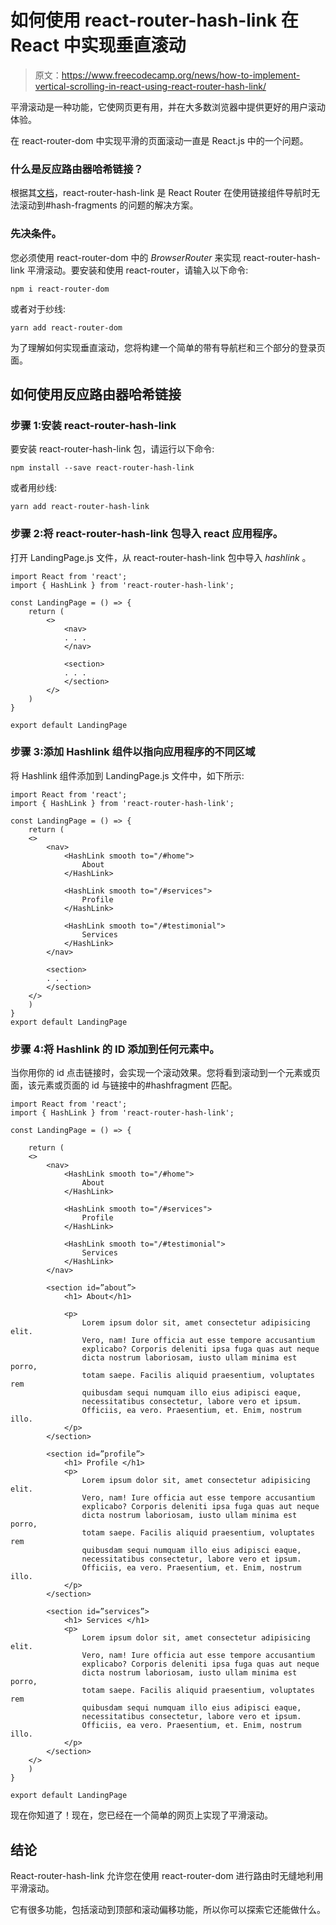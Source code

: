 # 如何使用 react-router-hash-link 在 React 中实现垂直滚动

> 原文：<https://www.freecodecamp.org/news/how-to-implement-vertical-scrolling-in-react-using-react-router-hash-link/>

平滑滚动是一种功能，它使网页更有用，并在大多数浏览器中提供更好的用户滚动体验。

在 react-router-dom 中实现平滑的页面滚动一直是 React.js 中的一个问题。

### 什么是反应路由器哈希链接？

根据其[文档](https://github.com/rafgraph/react-router-hash-link)，react-router-hash-link 是 React Router 在使用链接组件导航时无法滚动到#hash-fragments 的问题的解决方案。

### 先决条件。

您必须使用 react-router-dom 中的 *BrowserRouter* 来实现 react-router-hash-link 平滑滚动。要安装和使用 react-router，请输入以下命令:

```
npm i react-router-dom 
```

或者对于纱线:

```
yarn add react-router-dom 
```

为了理解如何实现垂直滚动，您将构建一个简单的带有导航栏和三个部分的登录页面。

## 如何使用反应路由器哈希链接

### 步骤 1:安装 react-router-hash-link

要安装 react-router-hash-link 包，请运行以下命令:

```
npm install --save react-router-hash-link
```

或者用纱线:

```
yarn add react-router-hash-link
```

### 步骤 2:将 react-router-hash-link 包导入 react 应用程序。

打开 LandingPage.js 文件，从 react-router-hash-link 包中导入 *hashlink* 。

```
import React from 'react';
import { HashLink } from 'react-router-hash-link';

const LandingPage = () => {
    return (
        <>
            <nav>
            . . .
            </nav>

            <section>
            . . .
            </section>
        </>
    )
}

export default LandingPage 
```

### 步骤 3:添加 Hashlink 组件以指向应用程序的不同区域

将 Hashlink 组件添加到 LandingPage.js 文件中，如下所示:

```
import React from 'react';
import { HashLink } from 'react-router-hash-link';

const LandingPage = () => {
    return (
    <>
        <nav>
            <HashLink smooth to="/#home">
                About
            </HashLink>

            <HashLink smooth to="/#services">
            	Profile
            </HashLink>

            <HashLink smooth to="/#testimonial">
            	Services
            </HashLink>
        </nav>

        <section>
        . . .
        </section>
    </>
    )
}
export default LandingPage 
```

### 步骤 4:将 Hashlink 的 ID 添加到任何元素中。

当你用你的 id 点击链接时，会实现一个滚动效果。您将看到滚动到一个元素或页面，该元素或页面的 id 与链接中的#hashfragment 匹配。

```
import React from 'react';
import { HashLink } from 'react-router-hash-link';

const LandingPage = () => {

    return (
    <>
        <nav>
            <HashLink smooth to="/#home">
            	About
            </HashLink>

            <HashLink smooth to="/#services">
            	Profile
            </HashLink>

            <HashLink smooth to="/#testimonial">
            	Services
            </HashLink>
        </nav>

        <section id=”about”>
        	<h1> About</h1>

            <p>
                Lorem ipsum dolor sit, amet consectetur adipisicing elit.
                Vero, nam! Iure officia aut esse tempore accusantium
                explicabo? Corporis deleniti ipsa fuga quas aut neque
                dicta nostrum laboriosam, iusto ullam minima est porro,
                totam saepe. Facilis aliquid praesentium, voluptates rem
                quibusdam sequi numquam illo eius adipisci eaque,
                necessitatibus consectetur, labore vero et ipsum.
                Officiis, ea vero. Praesentium, et. Enim, nostrum illo.
            </p>        
        </section>

        <section id=”profile”>
        	<h1> Profile </h1>
            <p>
                Lorem ipsum dolor sit, amet consectetur adipisicing elit.
                Vero, nam! Iure officia aut esse tempore accusantium
                explicabo? Corporis deleniti ipsa fuga quas aut neque
                dicta nostrum laboriosam, iusto ullam minima est porro,
                totam saepe. Facilis aliquid praesentium, voluptates rem
                quibusdam sequi numquam illo eius adipisci eaque,
                necessitatibus consectetur, labore vero et ipsum.
                Officiis, ea vero. Praesentium, et. Enim, nostrum illo.
            </p>
        </section>

        <section id=”services”>
        	<h1> Services </h1>
            <p>
                Lorem ipsum dolor sit, amet consectetur adipisicing elit.
                Vero, nam! Iure officia aut esse tempore accusantium
                explicabo? Corporis deleniti ipsa fuga quas aut neque
                dicta nostrum laboriosam, iusto ullam minima est porro,
                totam saepe. Facilis aliquid praesentium, voluptates rem
                quibusdam sequi numquam illo eius adipisci eaque,
                necessitatibus consectetur, labore vero et ipsum.
                Officiis, ea vero. Praesentium, et. Enim, nostrum illo.
            </p>
        </section>
    </>
    )
}

export default LandingPage 
```

现在你知道了！现在，您已经在一个简单的网页上实现了平滑滚动。

## 结论

React-router-hash-link 允许您在使用 react-router-dom 进行路由时无缝地利用平滑滚动。

它有很多功能，包括滚动到顶部和滚动偏移功能，所以你可以探索它还能做什么。